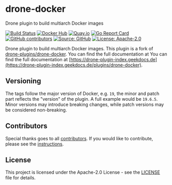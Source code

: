 # drone-docker

Drone plugin to build multiarch Docker images

[![Build Status](https://img.shields.io/drone/build/thegeeklab/drone-docker?logo=drone&server=https%3A%2F%2Fdrone.thegeeklab.de)](https://drone.thegeeklab.de/thegeeklab/drone-docker)
[![Docker Hub](https://img.shields.io/badge/dockerhub-latest-blue.svg?logo=docker&logoColor=white)](https://hub.docker.com/r/thegeeklab/drone-docker)
[![Quay.io](https://img.shields.io/badge/quay-latest-blue.svg?logo=docker&logoColor=white)](https://quay.io/repository/thegeeklab/drone-docker)
[![Go Report Card](https://goreportcard.com/badge/github.com/thegeeklab/drone-docker)](https://goreportcard.com/report/github.com/thegeeklab/drone-docker)
[![GitHub contributors](https://img.shields.io/github/contributors/thegeeklab/drone-docker)](https://github.com/thegeeklab/drone-docker/graphs/contributors)
[![Source: GitHub](https://img.shields.io/badge/source-github-blue.svg?logo=github&logoColor=white)](https://github.com/thegeeklab/drone-docker)
[![License: Apache-2.0](https://img.shields.io/github/license/thegeeklab/drone-docker)](https://github.com/thegeeklab/drone-docker/blob/main/LICENSE)

Drone plugin to build multiarch Docker images. This plugin is a fork of [drone-plugins/drone-docker](https://github.com/drone-plugins/drone-docker). You can find the full documentation at You can find the full documentation at [https://drone-plugin-index.geekdocs.de](https://drone-plugin-index.geekdocs.de/plugins/drone-docker).

## Versioning

The tags follow the major version of Docker, e.g. `19`, the minor and patch part reflects the "version" of the plugin. A full example would be `19.6.5`. Minor versions may introduce breaking changes, while patch versions may be considered non-breaking.

## Contributors

Special thanks goes to all [contributors](https://github.com/thegeeklab/drone-docker/graphs/contributors). If you would like to contribute,
please see the [instructions](https://github.com/thegeeklab/drone-docker/blob/main/CONTRIBUTING.md).

## License

This project is licensed under the Apache-2.0 License - see the [LICENSE](https://github.com/thegeeklab/drone-docker/blob/main/LICENSE) file for details.
